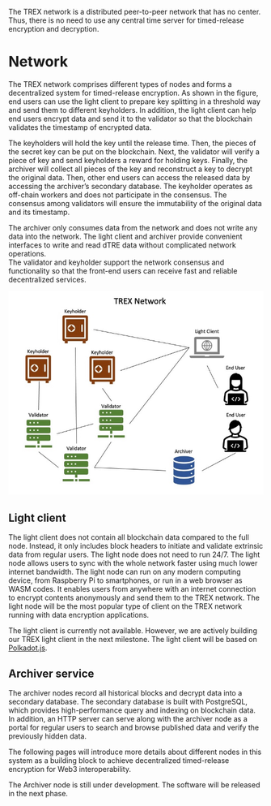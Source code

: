The TREX network is a distributed peer-to-peer network that has no center. Thus, there is no need to use any central time server for timed-release encryption and decryption. 

# Network
The TREX network comprises different types of nodes and forms a decentralized system for timed-release encryption. As shown in the figure, end users can use the light client to prepare key splitting in a threshold way and send them to different keyholders. In addition, the light client can help end users encrypt data and send it to the validator so that the blockchain validates the timestamp of encrypted data.

The keyholders will hold the key until the release time. Then, the pieces of the secret key can be put on the blockchain. Next, the validator will verify a piece of key and send keyholders a reward for holding keys. Finally, the archiver will collect all pieces of the key and reconstruct a key to decrypt the original data. Then, other end users can access the released data by accessing the archiver’s secondary database. The keyholder operates as off-chain workers and does not participate in the consensus. The consensus among validators will ensure the immutability of the original data and its timestamp. 

The archiver only consumes data from the network and does not write any data into the network.
The light client and archiver provide convenient interfaces to write and read dTRE data without complicated network operations.  
The validator and keyholder support the network consensus and functionality so that the front-end users can receive fast and reliable decentralized services.

![TREX-network](trex-network.jpg)

## Light client
The light client does not contain all blockchain data compared to the full node. Instead, it only includes block headers to initiate and validate extrinsic data from regular users. The light node does not need to run 24/7. The light node allows users to sync with the whole network faster using much lower internet bandwidth. The light node can run on any modern computing device, from Raspberry Pi to smartphones, or run in a web browser as WASM codes. It enables users from anywhere with an internet connection to encrypt contents anonymously and send them to the TREX network. The light node will be the most popular type of client on the TREX network running with data encryption applications.

The light client is currently not available. However, we are actively building our TREX light client in the next milestone. The light client will be based on [Polkadot.js](https://polkadot.js.org).

## Archiver service
The archiver nodes record all historical blocks and decrypt data into a secondary database. The secondary database is built with PostgreSQL, which provides high-performance query and indexing on blockchain data. In addition, an HTTP server can serve along with the archiver node as a portal for regular users to search and browse published data and verify the previously hidden data.

The following pages will introduce more details about different nodes in this system as a building block to achieve decentralized timed-release encryption for Web3 interoperability.

The Archiver node is still under development. The software will be released in the next phase.
